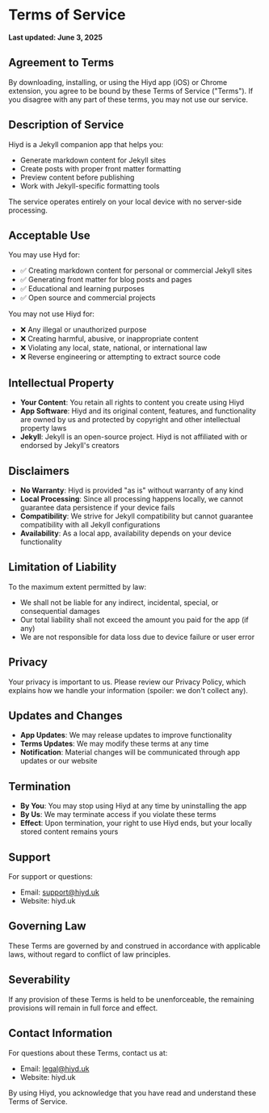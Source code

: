 # Terms of Service

**Last updated: June 3, 2025**

## Agreement to Terms

By downloading, installing, or using the Hiyd app (iOS) or Chrome extension, you agree to be bound by these Terms of Service ("Terms"). If you disagree with any part of these terms, you may not use our service.

## Description of Service

Hiyd is a Jekyll companion app that helps you:

- Generate markdown content for Jekyll sites
- Create posts with proper front matter formatting
- Preview content before publishing
- Work with Jekyll-specific formatting tools

The service operates entirely on your local device with no server-side processing.

## Acceptable Use

You may use Hyd for:

- ✅ Creating markdown content for personal or commercial Jekyll sites
- ✅ Generating front matter for blog posts and pages
- ✅ Educational and learning purposes
- ✅ Open source and commercial projects

You may not use Hiyd for:

- ❌ Any illegal or unauthorized purpose
- ❌ Creating harmful, abusive, or inappropriate content
- ❌ Violating any local, state, national, or international law
- ❌ Reverse engineering or attempting to extract source code

## Intellectual Property

- **Your Content**: You retain all rights to content you create using Hiyd
- **App Software**: Hiyd and its original content, features, and functionality are owned by us and protected by copyright and other intellectual property laws
- **Jekyll**: Jekyll is an open-source project. Hiyd is not affiliated with or endorsed by Jekyll's creators

## Disclaimers

- **No Warranty**: Hiyd is provided "as is" without warranty of any kind
- **Local Processing**: Since all processing happens locally, we cannot guarantee data persistence if your device fails
- **Compatibility**: We strive for Jekyll compatibility but cannot guarantee compatibility with all Jekyll configurations
- **Availability**: As a local app, availability depends on your device functionality

## Limitation of Liability

To the maximum extent permitted by law:

- We shall not be liable for any indirect, incidental, special, or consequential damages
- Our total liability shall not exceed the amount you paid for the app (if any)
- We are not responsible for data loss due to device failure or user error

## Privacy

Your privacy is important to us. Please review our Privacy Policy, which explains how we handle your information (spoiler: we don't collect any).

## Updates and Changes

- **App Updates**: We may release updates to improve functionality
- **Terms Updates**: We may modify these terms at any time
- **Notification**: Material changes will be communicated through app updates or our website

## Termination

- **By You**: You may stop using Hiyd at any time by uninstalling the app
- **By Us**: We may terminate access if you violate these terms
- **Effect**: Upon termination, your right to use Hiyd ends, but your locally stored content remains yours

## Support

For support or questions:

- Email: <support@hiyd.uk>
- Website: hiyd.uk

## Governing Law

These Terms are governed by and construed in accordance with applicable laws, without regard to conflict of law principles.

## Severability

If any provision of these Terms is held to be unenforceable, the remaining provisions will remain in full force and effect.

## Contact Information

For questions about these Terms, contact us at:

- Email: <legal@hiyd.uk>
- Website: hiyd.uk

By using Hiyd, you acknowledge that you have read and understand these Terms of Service.
